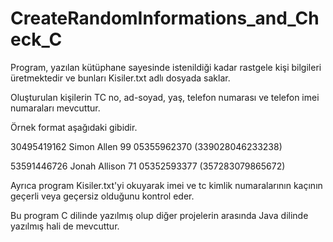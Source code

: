 # CreateRandomInformations_and_Check_C

Program, yazılan kütüphane sayesinde istenildiği kadar rastgele kişi bilgileri üretmektedir ve bunları Kisiler.txt adlı dosyada saklar. 

Oluşturulan kişilerin TC no, ad-soyad, yaş, telefon numarası ve telefon imei numaraları mevcuttur.

Örnek format aşağıdaki gibidir.

30495419162 Simon Allen 99 05355962370 (339028046233238)

53591446726 Jonah Allison 71 05352593377 (357283079865672)

Ayrıca program Kisiler.txt'yi okuyarak imei ve tc kimlik numaralarının kaçının geçerli veya geçersiz olduğunu kontrol eder.

Bu program C dilinde yazılmış olup diğer projelerin arasında Java dilinde yazılmış hali de mevcuttur.
